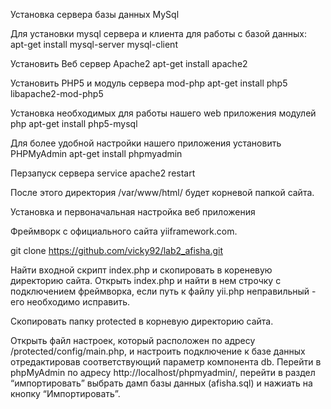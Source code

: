 Установка сервера базы данных MySql

Для установки mysql сервера и клиента для работы с базой данных:
apt-get install mysql-server mysql-client

Установить Веб сервер Apache2
apt-get install apache2

Установить PHP5 и модуль сервера mod-php
apt-get install php5 libapache2-mod-php5

Установка необходимых для работы нашего web приложения модулей php
apt-get install php5-mysql 

Для более удобной настройки нашего приложения установить PHPMyAdmin
apt-get install phpmyadmin

Перзапуск сервера
service apache2 restart

После этого директория /var/www/html/ будет корневой папкой сайта.

Установка и первоначальная настройка веб приложения

Фреймворк с официального сайта yiiframework.com.

git clone https://github.com/vicky92/lab2_afisha.git

Найти входной скрипт index.php и скопировать в кореневую директорию сайта.
Открыть index.php и найти в нем строчку с подключением фреймворка, если путь к файлу yii.php неправильный - его необходимо исправить.

Скопировать папку protected в корневую директорию сайта.

Открыть файл настроек, который расположен по адресу /protected/config/main.php, и настроить подключение к базе данных отредактировав соответствующий параметр компонента db. 
Перейти в phpMyAdmin по адресу http://localhost/phpmyadmin/, перейти в раздел “импортировать” выбрать дамп базы данных (afisha.sql) и нажиать на кнопку “Импортировать”.
